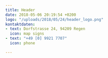 ```yaml
---
title: Header
date: 2018-05-06 20:19:54 +0200
logo: "/uploads/2018/05/24/header_logo.png"
kontaktdaten:
- text: Dorfstrasse 24, 94209 Regen
  icon: map signs
- text: "+49 [0] 9921 7707"
  icon: phone

---
```

